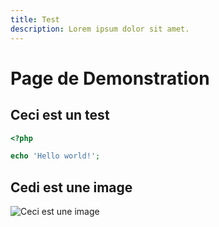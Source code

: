 ```yaml
---
title: Test
description: Lorem ipsum dolor sit amet.
---
```


# Page de Demonstration

## Ceci est un test

```php
<?php

echo 'Hello world!';
```

## Cedi est une image

![Ceci est une image](https://source.unsplash.com/random/800x600)